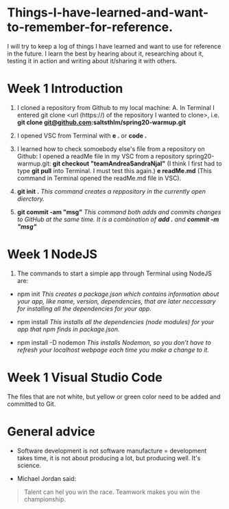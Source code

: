 # Things-I-have-learned-and-want-to-remember-for-reference.
I will try to keep a log of things I have learned and want to use for reference in the future. 
I learn the best by hearing about it, researching about it, testing it in action and writing about it/sharing it with others. 


# Week 1 Introduction

1. I cloned a repository from Github to my local machine:
   A. In Terminal I entered git clone <url (https://) of the repository I wanted to clone>, i.e.
      **git clone git@github.com:saltsthlm/spring20-warmup.git**
      
2. I opened VSC from Terminal with **e .** or **code .**

3. I learned how to check somoebody else's file from a repository on Github:
   I opened a readMe file in my VSC from a repository spring20-warmup.git:
   **git checkout "teamAndreaSandraNjal"**
   (I think I first had to type **git pull** into Terminal. I must test this again.)
   **e readMe.md**
   (This command in Terminal opened the readMe.md file in VSC).

4. **git init .**
   _This command creates a reppository in the currently open dierctory._
   
5. **git commit -am "msg"**
   _This command both adds and commits changes to GitHub at the same time._
   _It is a combination of **add .** and **commit -m "msg"**_

# Week 1 NodeJS

1. The commands to start a simple app through Terminal using NodeJS are:

* npm init
  _This creates a package.json which contains information about your app, like name, version, dependencies, that are later neccessary for installing all the dependencies for your app._

* npm install
  _This installs all the dependencies (node modules) for your app that npm finds in package.json._
  
* npm install -D nodemon 
  _This installs Nodemon, so you don't have to refresh your localhost webpage each time you make a change to it._
  

# Week 1 Visual Studio Code

The files that are not white, but yellow or green color need to be added and committed to Git.


# General advice

* Software development is not software manufacture = development takes time, it is not about producing a lot, but producing well. It's science.

* Michael Jordan said: 

> Talent can hel you win the race. Teamwork makes you win the championship. 
 




